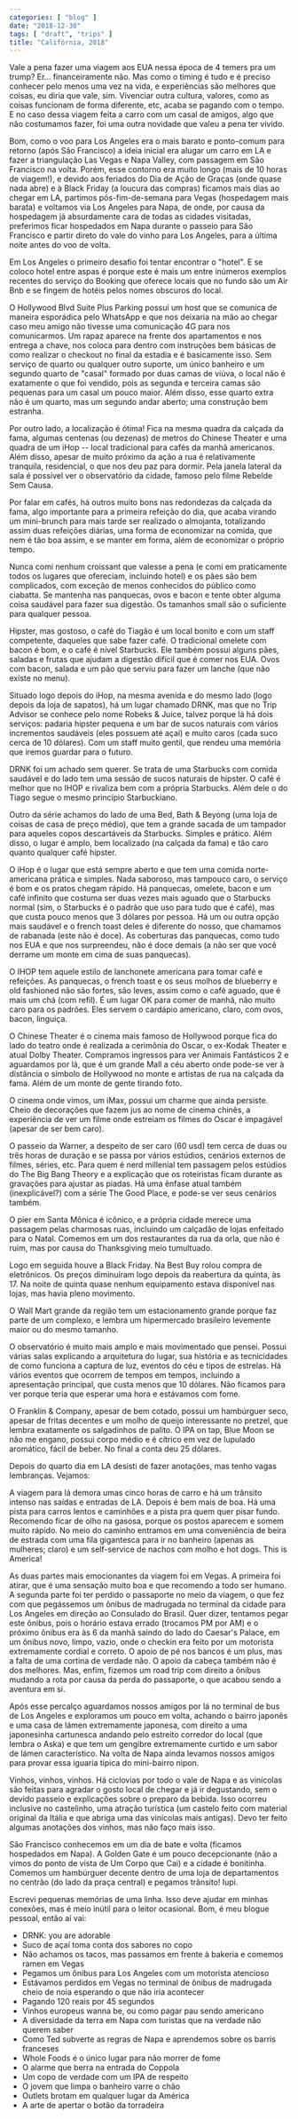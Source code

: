 ```yaml
---
categories: [ "blog" ]
date: "2018-12-30"
tags: [ "draft", "trips" ]
title: "Califórnia, 2018"
---
```

Vale a pena fazer uma viagem aos EUA nessa época de 4 temers pra um trump? Er... financeiramente não. Mas como o timing é tudo e é preciso conhecer pelo menos uma vez na vida, e experiências são melhores que coisas, eu diria que vale, sim. Vivenciar outra cultura, valores, como as coisas funcionam de forma diferente, etc, acaba se pagando com o tempo. E no caso dessa viagem feita a carro com um casal de amigos, algo que não costumamos fazer, foi uma outra novidade que valeu a pena ter vivido.

Bom, como o voo para Los Angeles era o mais barato e ponto-comum para retorno (após São Francisco) a ideia inicial era alugar um carro em LA e fazer a triangulação Las Vegas e Napa Valley, com passagem em São Francisco na volta. Porém, esse contorno era muito longo (mais de 10 horas de viagem!), e devido aos feriados do Dia de Ação de Graças (onde quase nada abre) e à Black Friday (a loucura das compras) ficamos mais dias ao chegar em LA, partimos pós-fim-de-semana para Vegas (hospedagem mais barata) e voltamos via Los Angeles para Napa, de onde, por causa da hospedagem já absurdamente cara de todas as cidades visitadas, preferimos ficar hospedados em Napa durante o passeio para São Francisco e partir direto do vale do vinho para Los Angeles, para a última noite antes do voo de volta.

Em Los Angeles o primeiro desafio foi tentar encontrar o "hotel". E se coloco hotel entre aspas é porque este é mais um entre inúmeros exemplos recentes do serviço do Booking que oferece locais que no fundo são um Air Bnb e se fingem de hotéis pelos nomes obscuros do local.

O Hollywood Blvd Suite Plus Parking possui um host que se comunica de maneira esporádica pelo WhatsApp e que nos deixaria na mão ao chegar caso meu amigo não tivesse uma comunicação 4G para nos comunicarmos. Um rapaz aparece na frente dos apartamentos e nos entrega a chave, nos coloca para dentro com instruções bem básicas de como realizar o checkout no final da estadia e é basicamente isso. Sem serviço de quarto ou qualquer outro suporte, um único banheiro e um segundo quarto de "casal" formado por duas camas de viúva, o local não é exatamente o que foi vendido, pois as segunda e terceira camas são pequenas para um casal um pouco maior. Além disso, esse quarto extra não é um quarto, mas um segundo andar aberto; uma construção bem estranha.

Por outro lado, a localização é ótima! Fica na mesma quadra da calçada da fama, algumas centenas (ou dezenas) de metros do Chinese Theater e uma quadra de um iHop -- local tradicional para cafés da manhã americanos. Além disso, apesar de muito próximo da ação a rua é relativamente tranquila, residencial, o que nos deu paz para dormir. Pela janela lateral da sala é possível ver o observatório da cidade, famoso pelo filme Rebelde Sem Causa.

Por falar em cafés, há outros muito bons nas redondezas da calçada da fama, algo importante para a primeira refeição do dia, que acaba virando um mini-brunch para mais tarde ser realizado o almojanta, totalizando assim duas refeições diárias, uma forma de economizar na comida, que nem é tão boa assim, e se manter em forma, além de economizar o próprio tempo.

Nunca comi nenhum croissant que valesse a pena (e comi em praticamente todos os lugares que ofereciam, incluindo hotel) e os pães são bem complicados, com exceção de menos conhecidos do público como ciabatta. Se mantenha nas panquecas, ovos e bacon e tente obter alguma coisa saudável para fazer sua digestão. Os tamanhos small são o suficiente para qualquer pessoa.

Hipster, mas gostoso, o café do Tiagão é um local bonito e com um staff competente, daqueles que sabe fazer café. O tradicional omelete com bacon é bom, e o café é nível Starbucks. Ele também possui alguns pães, saladas e frutas que ajudam a digestão difícil que é comer nos EUA. Ovos com bacon, salada e um pão que serviu para fazer um lanche (que não existe no menu).

Situado logo depois do iHop, na mesma avenida e do mesmo lado (logo depois da loja de sapatos), há um lugar chamado DRNK, mas que no Trip Advisor se conhece pelo nome Robeks & Juice, talvez porque lá há dois serviços: padaria hipster pequena e um bar de sucos naturais com vários incrementos saudáveis (eles possuem até açaí) e muito caros (cada suco cerca de 10 dólares). Com um staff muito gentil, que rendeu uma memória que iremos guardar para o futuro.

DRNK foi um achado sem querer. Se trata de uma Starbucks com comida saudável e do lado tem uma sessão de sucos naturais de hipster. O café é melhor que no IHOP e rivaliza bem com a própria Starbucks. Além dele o do Tiago segue o mesmo princípio Starbuckiano.

Outro da série achamos do lado de uma Bed, Bath & Beyong (uma loja de coisas de casa de preço médio), que tem a grande sacada de um tampador para aqueles copos descartáveis da Starbucks. Simples e prático. Além disso, o lugar é amplo, bem localizado (na calçada da fama) e tão caro quanto qualquer café hipster.

O iHop é o lugar que está sempre aberto e que tem uma comida norte-americana prática e simples. Nada saboroso, mas tampouco caro, o serviço é bom e os pratos chegam rápido. Há panquecas, omelete, bacon e um café infinito que costuma ser duas vezes mais aguado que o Starbucks normal (sim, o Starbucks é o padrão que uso para tudo que é café), mas que custa pouco menos que 3 dólares por pessoa. Há um ou outra opção mais saudável e o french toast deles é diferente do nosso, que chamamos de rabanada (este não é doce). As coberturas das panquecas, como tudo nos EUA e que nos surpreendeu, não é doce demais (a não ser que você derrame um monte em cima de suas panquecas).

O IHOP tem aquele estilo de lanchonete americana para tomar café e refeições. As panquecas, o french toast e os seus molhos de blueberry e old fashioned não são fortes, são leves, assim como o café aguado, que é mais um chá (com refil). É um lugar OK para comer de manhã, não muito caro para os padrões. Eles servem o cardápio americano, claro, com ovos, bacon, linguiça.

O Chinese Theater é o cinema mais famoso de Hollywood porque fica do lado do teatro onde é realizada a cerimônia do Oscar, o ex-Kodak Theater e atual Dolby Theater. Compramos ingressos para ver Animais Fantásticos 2 e aguardamos por lá, que é um grande Mall a céu aberto onde pode-se ver à distância o símbolo de Hollywood no monte e artistas de rua na calçada da fama. Além de um monte de gente tirando foto.

O cinema onde vimos, um iMax, possui um charme que ainda persiste. Cheio de decorações que fazem jus ao nome de cinema chinês, a experiência de ver um filme onde estreiam os filmes do Oscar é impagável (apesar de ser bem caro).

O passeio da Warner, a despeito de ser caro (60 usd) tem cerca de duas ou três horas de duração e se passa por vários estúdios, cenários externos de filmes, séries, etc. Para quem é nerd millenial tem passagem pelos estúdios do The Big Bang Theory e a explicação que os roteiristas ficam durante as gravações para ajustar as piadas. Há uma ênfase atual também (inexplicável?) com a série The Good Place, e pode-se ver seus cenários também.

O píer em Santa Mônica é icônico, e a própria cidade merece uma passagem pelas charmosas ruas, incluindo um calçadão de lojas enfeitado para o Natal. Comemos em um dos restaurantes da rua da orla, que não é ruim, mas por causa do Thanksgiving meio tumultuado.

Logo em seguida houve a Black Friday. Na Best Buy rolou compra de eletrônicos. Os preços diminuíram logo depois da reabertura da quinta, às 17. Na noite de quinta quase nenhum equipamento estava disponível nas lojas, mas havia pleno movimento.

O Wall Mart grande da região tem um estacionamento grande porque faz parte de um complexo, e lembra um hipermercado brasileiro levemente maior ou do mesmo tamanho.

O observatório é muito mais amplo e mais movimentado que pensei. Possui várias salas explicando a arquitetura do lugar, sua história e as tecnicidades de como funciona a captura de luz, eventos do céu e tipos de estrelas. Há vários eventos que ocorrem de tempos em tempos, incluindo a apresentação principal, que custa menos que 10 dólares. Não ficamos para ver porque teria que esperar uma hora e estávamos com fome.

O Franklin & Company, apesar de bem cotado, possui um hambúrguer seco, apesar de fritas decentes e um molho de queijo interessante no pretzel, que lembra exatamente os salgadinhos de palito. O IPA on tap, Blue Moon se não me engano, possui corpo médio e é cítrico em vez de lupulado aromático, fácil de beber. No final a conta deu 25 dólares.

Depois do quarto dia em LA desisti de fazer anotações, mas tenho vagas lembranças. Vejamos:

A viagem para lá demora umas cinco horas de carro e há um trânsito intenso nas saídas e entradas de LA. Depois é bem mais de boa. Há uma pista para carros lentos e caminhões e a pista pra quem quer pisar fundo. Recomendo ficar de olho na gasosa, porque os postos aparecem e somem muito rápido. No meio do caminho entramos em uma conveniência de beira de estrada com uma fila gigantesca para ir no banheiro (apenas as mulheres; claro) e um self-service de nachos com molho e hot dogs. This is America!

As duas partes mais emocionantes da viagem foi em Vegas. A primeira foi atirar, que é uma sensação muito boa e que recomendo a todo ser humano. A segunda parte foi ter perdido o passaporte no meio da viagem, o que fez com que pegássemos um ônibus de madrugada no terminal da cidade para Los Angeles em direção ao Consulado do Brasil. Quer dizer, tentamos pegar este ônibus, pois o horário estava errado (trocamos PM por AM) e o próximo ônibus era às 6 da manhã saindo do lado do Caesar's Palace, em um ônibus novo, limpo, vazio, onde o checkin era feito por um motorista extremamente cordial e correto. O apoio de pé nos bancos é um plus, mas a falta de uma cortina de verdade não. O apoio da cabeça também não é dos melhores. Mas, enfim, fizemos um road trip com direito a ônibus mudando a rota por causa da perda do passaporte, o que acabou sendo a aventura em si.

Após esse percalço aguardamos nossos amigos por lá no terminal de bus de Los Angeles e exploramos um pouco em volta, achando o bairro japonês e uma casa de lámen extremamente japonesa, com direito a uma japonesinha cartunesca andando pelo estreito corredor do local (que lembra o Aska) e que tem um gengibre extremamente curtido e um sabor de lámen característico. Na volta de Napa ainda levamos nossos amigos para provar essa iguaria típica do mini-bairro nipon.

Vinhos, vinhos, vinhos. Há ciclovias por todo o vale de Napa e as vinícolas são feitas para agradar o gosto local de chegar e já ir degustando, sem o devido passeio e explicações sobre o preparo da bebida. Isso ocorreu inclusive no castelinho, uma atração turística (um castelo feito com material original da Itália e que abriga uma das vinícolas mais antigas). Devo ter feito algumas anotações dos vinhos, mas não faço mais isso.

São Francisco conhecemos em um dia de bate e volta (ficamos hospedados em Napa). A Golden Gate é um pouco decepcionante (não a vimos do ponto de vista de Um Corpo que Cai) e a cidade é bonitinha. Comemos um hambúrguer decente dentro de uma loja de departamentos no centrão (do lado da praça central) e pegamos trânsito! Iupi.

Escrevi pequenas memórias de uma linha. Isso deve ajudar em minhas conexões, mas é meio inútil para o leitor ocasional. Bom, é meu blogue pessoal, então aí vai:

 - DRNK: you are adorable
 - Suco de açaí toma conta dos sabores no copo
 - Não achamos os tacos, mas passamos em frente à bakeria e comemos ramen em Vegas
 - Pegamos um ônibus para Los Angeles com um motorista atencioso
 - Estávamos perdidos em Vegas no terminal de ônibus de madrugada cheio de noia esperando o que não iria acontecer
 - Pagando 120 reais por 45 segundos
 - Vinhos europeus wanna be, ou como pagar pau sendo americano
 - A diversidade da terra em Napa com turistas que na verdade não querem saber
 - Como Ted subverte as regras de Napa e aprendemos sobre os barris franceses
 - Whole Foods é o único lugar para não morrer de fome
 - O alarme que berra na entrada do Coppola
 - Um copo de verdade com um IPA de respeito
 - O jovem que limpa o banheiro varre o chão
 - Outlets brotam em qualquer lugar da América
 - A arte de apertar o botão da torradeira
